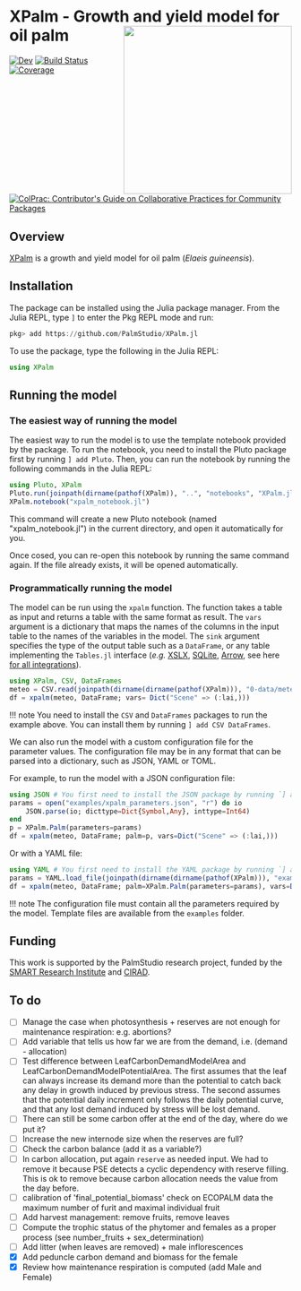 # XPalm - Growth and yield model for oil palm <img src="https://commons.wikimedia.org/wiki/File:Elaeis_guineensis_-_K%C3%B6hler%E2%80%93s_Medizinal-Pflanzen-056.jpg#/media/Fichier:Elaeis_guineensis_-_K%C3%B6hler%E2%80%93s_Medizinal-Pflanzen-056.jpg" alt="" width="300" align="right" />

<!-- [![Stable](https://img.shields.io/badge/docs-stable-blue.svg)](https://PalmStudio.github.io/XPalm.jl/stable/) -->
[![Dev](https://img.shields.io/badge/docs-dev-blue.svg)](https://PalmStudio.github.io/XPalm.jl/dev/)
[![Build Status](https://github.com/PalmStudio/XPalm.jl/actions/workflows/CI.yml/badge.svg?branch=main)](https://github.com/PalmStudio/XPalm.jl/actions/workflows/CI.yml?query=branch%3Amain)
[![Coverage](https://codecov.io/gh/PalmStudio/XPalm.jl/branch/main/graph/badge.svg)](https://codecov.io/gh/PalmStudio/XPalm.jl)
[![ColPrac: Contributor's Guide on Collaborative Practices for Community Packages](https://img.shields.io/badge/ColPrac-Contributor's%20Guide-blueviolet)](https://github.com/SciML/ColPrac)

## Overview

[XPalm](https://github.com/PalmStudio/XPalm.jl) is a growth and yield model for oil palm (*Elaeis guineensis*).

## Installation

The package can be installed using the Julia package manager. From the Julia REPL, type `]` to enter the Pkg REPL mode and run:

```julia
pkg> add https://github.com/PalmStudio/XPalm.jl
```

To use the package, type the following in the Julia REPL:

```julia
using XPalm
```

## Running the model

### The easiest way of running the model

The easiest way to run the model is to use the template notebook provided by the package. To run the notebook, you need to install the Pluto package first by running `] add Pluto`. Then, you can run the notebook by running the following commands in the Julia REPL:

```julia
using Pluto, XPalm
Pluto.run(joinpath(dirname(pathof(XPalm)), "..", "notebooks", "XPalm.jl")
XPalm.notebook("xpalm_notebook.jl")
```

This command will create a new Pluto notebook (named "xpalm_notebook.jl") in the current directory, and open it automatically for you.

Once cosed, you can re-open this notebook by running the same command again. If the file already exists, it will be opened automatically.

### Programmatically running the model

The model can be run using the `xpalm` function. The function takes a table as input and returns a table with the same format as result. The `vars` argument is a dictionary that maps the names of the columns in the input table to the names of the variables in the model. The `sink` argument specifies the type of the output table such as a `DataFrame`, or any table implementing the `Tables.jl` interface (*e.g.* [XSLX](https://github.com/felipenoris/XLSX.jl), [SQLite](https://github.com/JuliaDatabases/SQLite.jl), [Arrow](https://github.com/apache/arrow-julia), see here [for all integrations](https://github.com/JuliaData/Tables.jl/blob/main/INTEGRATIONS.md)).

```julia
using XPalm, CSV, DataFrames
meteo = CSV.read(joinpath(dirname(dirname(pathof(XPalm))), "0-data/meteo.csv"), DataFrame)
df = xpalm(meteo, DataFrame; vars= Dict("Scene" => (:lai,)))
```

!!! note
    You need to install the `CSV` and `DataFrames` packages to run the example above. You can install them by running `] add CSV DataFrames`.

We can also run the model with a custom configuration file for the parameter values. The configuration file may be in any format that can be parsed into a dictionary, such as JSON, YAML or TOML.

For example, to run the model with a JSON configuration file:

```julia
using JSON # You first need to install the JSON package by running `] add JSON`
params = open("examples/xpalm_parameters.json", "r") do io
    JSON.parse(io; dicttype=Dict{Symbol,Any}, inttype=Int64)
end
p = XPalm.Palm(parameters=params)
df = xpalm(meteo, DataFrame; palm=p, vars=Dict("Scene" => (:lai,)))
```

Or with a YAML file:

```julia
using YAML # You first need to install the YAML package by running `] add YAML`
params = YAML.load_file(joinpath(dirname(dirname(pathof(XPalm))), "examples/xpalm_parameters.yml"), dicttype=Dict{Symbol,Any})
df = xpalm(meteo, DataFrame; palm=XPalm.Palm(parameters=params), vars=Dict("Scene" => (:lai,)))
```

!!! note
    The configuration file must contain all the parameters required by the model. Template files are available from the `examples` folder.

## Funding

This work is supported by the PalmStudio research project, funded by the [SMART Research Institute](https://smartri.id/) and [CIRAD](https://www.cirad.fr/en).

## To do

- [ ] Manage the case when photosynthesis + reserves are not enough for maintenance respiration: e.g. abortions?
- [ ] Add variable that tells us how far we are from the demand, i.e. (demand - allocation)
- [ ] Test difference between LeafCarbonDemandModelArea and LeafCarbonDemandModelPotentialArea. The first assumes that the leaf can always increase its demand more than the potential to catch back any delay in growth induced by previous stress. The second assumes that the potential daily increment only follows the daily potential curve, and that any lost demand induced by stress will be lost demand.
- [ ] There can still be some carbon offer at the end of the day, where do we put it?
- [ ] Increase the new internode size when the reserves are full?
- [ ] Check the carbon balance (add it as a variable?)
- [ ] In carbon allocation, put again `reserve` as needed input. We had to remove it because PSE detects a cyclic dependency with reserve filling. This is ok to remove because carbon allocation needs the value from the day before.
- [ ] calibration of 'final_potential_biomass' check on ECOPALM data the maximum number of furit and maximal individual fruit
- [ ] Add harvest management: remove fruits, remove leaves
- [ ] Compute the trophic status of the phytomer and females as a proper process (see number_fruits + sex_determination)
- [ ] Add litter (when leaves are removed) + male inflorescences
- [x] Add peduncle carbon demand and biomass for the female
- [x] Review how maintenance respiration is computed (add Male and Female)